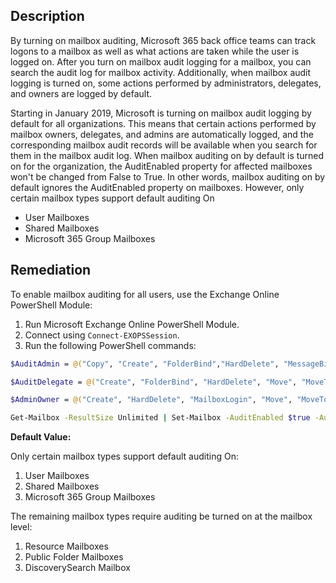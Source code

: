 ## Description

By turning on mailbox auditing, Microsoft 365 back office teams can track logons to a mailbox as well as what actions are taken while the user is logged on. After you turn on mailbox audit logging for a mailbox, you can search the audit log for mailbox activity. Additionally, when mailbox audit logging is turned on, some actions performed by administrators, delegates, and owners are logged by default.

Starting in January 2019, Microsoft is turning on mailbox audit logging by default for all organizations. This means that certain actions performed by mailbox owners, delegates, and admins are automatically logged, and the corresponding mailbox audit records will be available when you search for them in the mailbox audit log. When mailbox auditing on by default is turned on for the organization, the AuditEnabled property for affected mailboxes won't be changed from False to True. In other words, mailbox auditing on by default ignores the AuditEnabled property on mailboxes. However, only certain mailbox types support default auditing On
- User Mailboxes
- Shared Mailboxes
- Microsoft 365 Group Mailboxes

## Remediation

To enable mailbox auditing for all users, use the Exchange Online PowerShell Module:

1. Run Microsoft Exchange Online PowerShell Module.
2. Connect using `Connect-EXOPSSession`.
3. Run the following PowerShell commands:

```bash
$AuditAdmin = @("Copy", "Create", "FolderBind","HardDelete", "MessageBind", "Move", "MoveToDeletedItems", "SendAs","SendOnBehalf", "SoftDelete", "Update", "UpdateCalendarDelegation","UpdateFolderPermissions", "UpdateInboxRules")

$AuditDelegate = @("Create", "FolderBind", "HardDelete", "Move", "MoveToDeletedItems", "SendAs", "SendOnBehalf","SoftDelete", "Update", "UpdateFolderPermissions", "UpdateInboxRules")

$AdminOwner = @("Create", "HardDelete", "MailboxLogin", "Move", "MoveToDeletedItems", "SoftDelete", "Update","UpdateCalendarDelegation","UpdateFolderPermissions", "UpdateInboxRules")

Get-Mailbox -ResultSize Unlimited | Set-Mailbox -AuditEnabled $true -AuditLogAgeLimit 180 -AuditAdmin $AuditAdmin -AuditDelegate $AuditDelegate -AuditOwner $AuditOwner
```

**Default Value:**

Only certain mailbox types support default auditing On:
1. User Mailboxes
2. Shared Mailboxes
3. Microsoft 365 Group Mailboxes

The remaining mailbox types require auditing be turned on at the mailbox level:
1. Resource Mailboxes
2. Public Folder Mailboxes
3. DiscoverySearch Mailbox
